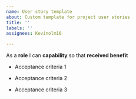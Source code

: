 ```yaml
---
name: User story template
about: Custom template for project user stories
title: ''
labels: ''
assignees: Kevinolm10

---
```


As a **role** I can **capability** so that **received benefit**

- Acceptance criteria 1

- Acceptance criteria 2

- Acceptance criteria 3
